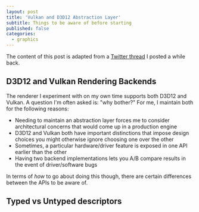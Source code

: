 ```yaml
---
layout: post
title: 'Vulkan and D3D12 Abstraction Layer'
subtitle: Things to be aware of before starting
published: false
categories:
  - graphics
---
```


The content of this post is adapted from a [Twitter thread](https://twitter.com/m_ninepoints/status/1326203569335267331)
I posted a while back.

## D3D12 and Vulkan Rendering Backends

The renderer I experiment with on my own time supports both D3D12 and Vulkan.
A question I'm often asked is: "why bother?" For me, I maintain both for the following reasons:

- Needing to maintain an abstraction layer forces me to consider architectural concerns that would come up in a production engine
- D3D12 and Vulkan both have important distinctions that impose design choices you might otherwise ignore choosing one over the other
- Sometimes, a particular hardware/driver feature is exposed in one API earlier than the other
- Having two backend implementations lets you A/B compare results in the event of driver/software bugs

In terms of *how* to go about doing this though, there are certain differences between the APIs to be aware of.

## Typed vs Untyped descriptors

